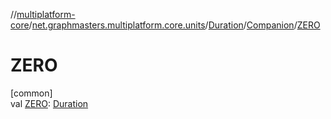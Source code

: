 //[multiplatform-core](../../../../index.md)/[net.graphmasters.multiplatform.core.units](../../index.md)/[Duration](../index.md)/[Companion](index.md)/[ZERO](-z-e-r-o.md)

# ZERO

[common]\
val [ZERO](-z-e-r-o.md): [Duration](../index.md)
